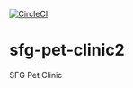 [![CircleCI](https://circleci.com/gh/rojito83/sfg-pet-clinic2.svg?style=svg)](https://circleci.com/gh/rojito83/sfg-pet-clinic2)

# sfg-pet-clinic2
SFG Pet Clinic



